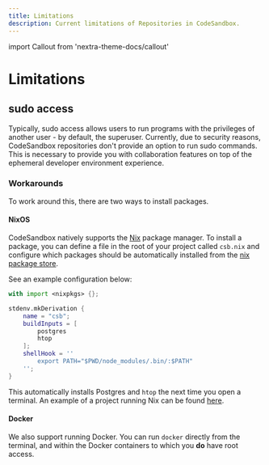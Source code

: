 ```yaml
---
title: Limitations
description: Current limitations of Repositories in CodeSandbox.
---
```


import Callout from 'nextra-theme-docs/callout'

# Limitations

## sudo access

Typically, sudo access allows users to run programs with the privileges of another user - by default, the superuser. Currently, due to security reasons, CodeSandbox repositories don't provide an option to run sudo commands. This is necessary to provide you with collaboration features on top of the ephemeral developer environment experience.

### Workarounds

To work around this, there are two ways to install packages.

#### NixOS

CodeSandbox natively supports the [Nix](https://nixos.org/) package manager. To install a package, you can define a file in the root of your project called `csb.nix` and configure which packages should be automatically installed from the [nix package store](https://search.nixos.org/packages).

See an example configuration below:

```nix
with import <nixpkgs> {};

stdenv.mkDerivation {
    name = "csb";
    buildInputs = [
        postgres
        htop
    ];
    shellHook = ''
        export PATH="$PWD/node_modules/.bin/:$PATH"
    '';
}
```

This automatically installs Postgres and `htop` the next time you open a terminal. An example of a project running Nix can be found [here](https://codesandbox.io/p/github/codesandbox/test-sandbox/main).

#### Docker

We also support running Docker. You can run `docker` directly from the terminal, and within the Docker containers to which you **do** have root access.
